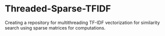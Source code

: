 # Threaded-Sparse-TFIDF
Creating a repository for multithreading TF-IDF vectorization for similarity search using sparse matrices for computations. 
